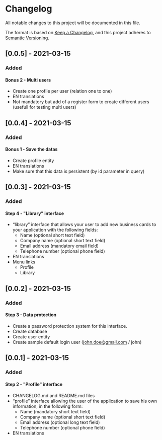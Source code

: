 # Changelog

All notable changes to this project will be documented in this file.

The format is based on [Keep a Changelog](https://keepachangelog.com/en/1.0.0/),
and this project adheres to [Semantic Versioning](https://semver.org/spec/v2.0.0.html).

## [0.0.5] - 2021-03-15

### Added

#### Bonus 2 - Multi users

- Create one profile per user (relation one to one)
- EN translations
- Not mandatory but add of a register form to create different users (usefull for testing multi users)

## [0.0.4] - 2021-03-15

### Added

#### Bonus 1 - Save the datas

- Create profile entity
- EN translations
- Make sure that this data is persistent (by id parameter in query)

## [0.0.3] - 2021-03-15

### Added

#### Step 4 - "Library" interface

- “library” interface that allows your user to add new business cards to your application with the
following fields:
    - Name (optional short text field)
    - Company name (optional short text field)
    - Email address (mandatory email field)
    - Telephone number (optional phone field)
- EN translations
- Menu links
    - Profile
    - Library

## [0.0.2] - 2021-03-15

### Added

#### Step 3 - Data protection

- Create a password protection system for this interface.
- Create database
- Create user entity
- Create sample default login user (john.doe@gmail.com / john)

## [0.0.1] - 2021-03-15

### Added

#### Step 2 - "Profile" interface

- CHANGELOG.md and README.md files
- “profile” interface allowing the user of the application to save his own information, in the following
form:
    - Name (mandatory short text field)
    - Company name (optional short text field)
    - Email address (optional long text field)
    - Telephone number (optional phone field)
- EN translations
